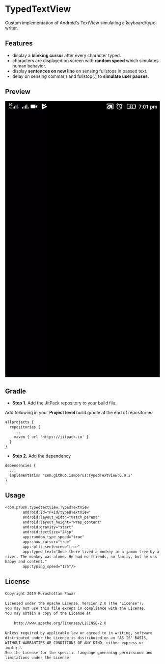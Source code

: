 # TypedTextView
Custom implementation of Android's TextView simulating a keyboard/type-writer.

## Features
* display a **blinking cursor** after every character typed.
* characters are displayed on screen with **random speed** which simulates human behavior.
* display **sentences on new line** on sensing fullstops in passed text.
* delay on sensing comma(,) and fullstop(.) to **simulate user pauses**. 

## Preview
![](demo.gif)

## Gradle
* **Step 1.** Add the JitPack repository to your build file.

Add following in your **Project level** build.gradle at the end of repositories:
```
allprojects {
  repositories {
    ...
    maven { url 'https://jitpack.io' }
  }
}
```
* **Step 2.** Add the dependency
```
dependencies {
  ...
  implementation 'com.github.iamporus:TypedTextView:0.0.2'
}
```

## Usage
```
<com.prush.typedtextview.TypedTextView
        android:id="@+id/typedTextView"
        android:layout_width="match_parent"
        android:layout_height="wrap_content"
        android:gravity="start"
        android:textSize="24sp"
        app:random_type_speed="true"
        app:show_cursor="true"
        app:split_sentences="true"
        app:typed_text="Once there lived a monkey in a jamun tree by a river. The monkey was alone. He had no friends, no family, but he was happy and content."
        app:typing_speed="175"/>
```

## License
```
Copyright 2019 Purushottam Pawar

Licensed under the Apache License, Version 2.0 (the "License");
you may not use this file except in compliance with the License.
You may obtain a copy of the License at

    http://www.apache.org/licenses/LICENSE-2.0

Unless required by applicable law or agreed to in writing, software
distributed under the License is distributed on an "AS IS" BASIS,
WITHOUT WARRANTIES OR CONDITIONS OF ANY KIND, either express or implied.
See the License for the specific language governing permissions and
limitations under the License.
```
